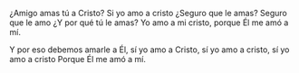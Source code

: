 ¿Amigo amas tú a Cristo?
Si yo amo a cristo
¿Seguro que le amas?
Seguro que le amo
¿Y por qué tú le amas?
Yo amo a mi cristo, porque Él me amó a mí.

Y por eso debemos amarle a Él, 
sí yo amo a Cristo, 
sí yo amo a cristo, sí yo amo a cristo
Porque Él me amó a mí.
